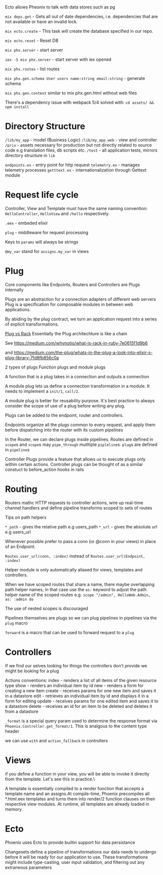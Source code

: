 Ecto  allows Pheonix to talk with data stores such as pg

`mix deps.get` - Gets all out of date dependencies, i.e. dependencies that are not available or have an invalid lock.

`mix ecto.create` - This task will create the database specified in our repo.

`mix ecto.reset` - Reset DB

`mix phx.server` -  start server

`iex -S mix phx.server` -  start server with iex opened

`mix phx.routes` -  list routes

`mix phx.gen.schema User users name:string email:string` - generate schema

`mix phx.gen.context` similar to  mix phx.gen.html without web files

There's a dependency issue with webpack 5/4 solved with:
`cd assets/ && npm install`



# Directory Structure

`/lib/my_app` - model (Business Logic)
`/lib/my_app_web` - view and controller
`/priv` - assets necessary for production but not directly related to source code e.g translation files, db scripts etc.
`/test` - all application tests, mirrors directory structure in `lib`

`endpoints.ex` - entry point for http request
`telemetry.ex` - manages telemetry processes
`getttext.ex` - internationalization through Gettext module


# Request life cycle

Controller, View and Template must have the same naming convention: `HelloController`, `HelloView` and `/hello` respectively.

`.eex` - embeded elixir

`plug` - middleware for request processing

Keys to `params` will always be strings

`@my_var` stand for `assigns.my_var` in views

# Plug

Core components like Endpoints, Routers and Controllers are Plugs internally

Plugs are an abstraction for a connection adapters of different web servers
Plug is a specification for composable modules in between web applications.

By abiding by the plug contract, we turn an application request into a series of explicit transformations. 

[Plug vs Rack](http://avni510.github.io/2017/06/16/plug-v-rack.html)
Essentially the Plug architechture is like a chain 

See https://medium.com/whynotio/what-is-rack-in-ruby-7e0615f1d9b6

and https://medium.com/the-plug/whats-in-the-plug-a-look-into-elixir-s-plug-library-7fd8fb856c0a

2 types of plugs Function plugs and module plugs

A function that is a plug takes in a connection and outputs a connection

A module plug lets us define a connection transformation in a module. It needs to implement a `init/1`, `call/2`. 

A module plug is better for reusability purpose. It's best practice to always consider the scope of use of a plug before writing any plug.

Plugs can be added to the endpoint, router and controllers.

Endpoints organize all the plugs common to every request, and apply them before dispatching into the router with its custom pipelines


In the Router, we can declare plugs inside pipelines. Routes are defined in `scope`s and `scope`s may `pipe_through` mutltiple `pipleline`s. `plug`s are defined in `pipeline`s

Controller Plugs  provide a feature that allows us to execute plugs only within certain actions. Controller plugs can be thought of as a similar constuct to before_action hooks in rails 

# Routing

Routers mathc HTTP requests to controller actions, wire up real-time channel handlers and define pipeline transforms scoped to sets of routes

Tips on path helpers

`*_path` - gives the relative path e.g users_path
`*_url` - gives the absolute url e.g users_url

Whenever possible prefer to pass a conn (or @conn in your views) in place of an Endpoint.

`Routes.user_url(conn, :index)` instead of `Routes.user_url(Endpoint, :index)`

Helper module is only automatically aliased for views, templates and controllers. 

When we have scoped routes that share a name, there maybe overlapping path helper names, in that case use the `as:` keyword to adjust the path helper name of the scoped routes
e.g.
`scope "/admin", HelloWeb.Admin, as: :admin do`

The use of nested scopes is discouraged


Pipelines themselves are plugs so we can plug pipelines in pipelines via the `plug` macro

`forward` is a macro that can be used to forward request to a `plug` 

# Controllers
If we find our selves looking for things the controllers don't provide we might be looking for a plug

Actions conventions:
index - renders a list of all items of the given resource type
show - renders an individual item by id
new - renders a form for creating a new item
create - receives params for one new item and saves it in a datastore
edit - retrieves an individual item by id and displays it in a form for editing
update - receives params for one edited item and saves it to a datastore
delete - receives an id for an item to be deleted and deletes it from a datastore


`_format` is a special query param used to determine the response format via `Phoenix.Controller.get_format/1`. This is analgous to the content type header

we can use `with` and `action_fallback` in controllers

# Views
if you define a function in your view, you will be able to invoke it directly from the template. Let's see this in practice.\

A template is essentially compiled to a render function that accepts a template name and an assigns.At compile-time, Phoenix precompiles all *.html.eex templates and turns them into render/2 function clauses on their respective view modules. At runtime, all templates are already loaded in memory. 


# Ecto

Phoenix uses Ecto to provide builtin support for data persistance

Changesets define a pipeline of transformations our data needs to undergo before it will be ready for our application to use. These transformations might include type-casting, user input validation, and filtering out any extraneous parameters